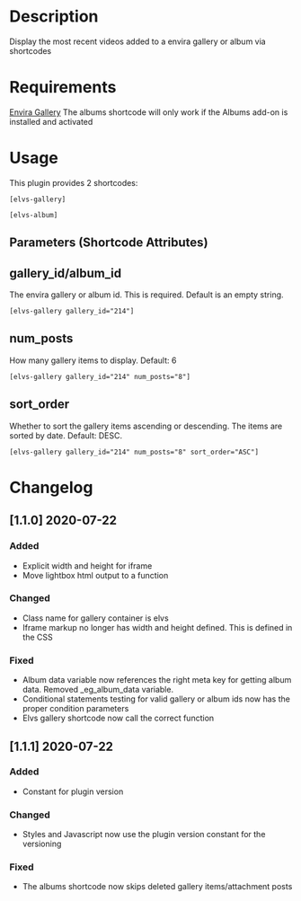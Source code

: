# Description

Display the most recent videos added to a envira gallery or album via shortcodes

# Requirements

[Envira Gallery](https://enviragallery.com)
The albums shortcode will only work if the Albums add-on is installed and activated

# Usage

This plugin provides 2 shortcodes:

`[elvs-gallery]`

`[elvs-album]`

## Parameters (Shortcode Attributes)

## gallery_id/album_id

The envira gallery or album id. This is required. Default is an empty string.

`[elvs-gallery gallery_id="214"]`

## num_posts

How many gallery items to display. Default: 6

`[elvs-gallery gallery_id="214" num_posts="8"]`

## sort_order

Whether to sort the gallery items ascending or descending. The items are sorted by date. Default: DESC.

`[elvs-gallery gallery_id="214" num_posts="8" sort_order="ASC"]`

# Changelog

## [1.1.0] 2020-07-22

### Added

- Explicit width and height for iframe
- Move lightbox html output to a function

### Changed

- Class name for gallery container is elvs
- Iframe markup no longer has width and height defined. This is defined in the CSS

### Fixed

- Album data variable now references the right meta key for getting album data. Removed \_eg_album_data variable.
- Conditional statements testing for valid gallery or album ids now has the proper condition parameters
- Elvs gallery shortcode now call the correct function

## [1.1.1] 2020-07-22

### Added

- Constant for plugin version

### Changed

- Styles and Javascript now use the plugin version constant for the versioning

### Fixed

- The albums shortcode now skips deleted gallery items/attachment posts
